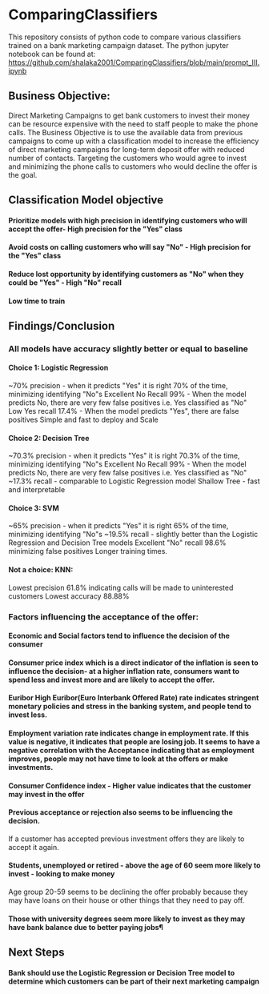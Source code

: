# ComparingClassifiers
This repository consists of python code to compare various classifiers trained on a bank marketing campaign dataset. The python jupyter notebook can be found at: https://github.com/shalaka2001/ComparingClassifiers/blob/main/prompt_III.ipynb

## Business Objective:
Direct Marketing Campaigns to get bank customers to invest their money can be resource expensive with the need to staff people to make the phone calls. The Business Objective is to use the available data from previous campaigns to come up with a classification model to increase the efficiency of direct marketing campaigns for long-term deposit offer with reduced number of contacts. Targeting the customers who would agree to invest and minimizing the phone calls to customers who would decline the offer is the goal.

## Classification Model objective
#### Prioritize models with high precision in identifying customers who will accept the offer- High precision for the "Yes" class
#### Avoid costs on calling customers who will say "No" - High precision for the "Yes" class
#### Reduce lost opportunity by identifying customers as "No" when they could be "Yes" - High "No" recall
#### Low time to train

## Findings/Conclusion
### All models have accuracy slightly better or equal to baseline
#### Choice 1: Logistic Regression
~70% precision - when it predicts "Yes" it is right 70% of the time, minimizing identifying "No"s Excellent No Recall 99% - When the model predicts No, there are very few false positives i.e. Yes classified as "No" Low Yes recall 17.4% - When the model predicts "Yes", there are false positives Simple and fast to deploy and Scale

#### Choice 2: Decision Tree
~70.3% precision - when it predicts "Yes" it is right 70.3% of the time, minimizing identifying "No"s Excellent No Recall 99% - When the model predicts No, there are very few false positives i.e. Yes classified as "No" ~17.3% recall - comparable to Logistic Regression model Shallow Tree - fast and interpretable

#### Choice 3: SVM
~65% precision - when it predicts "Yes" it is right 65% of the time, minimizing identifying "No"s ~19.5% recall - slightly better than the Logistic Regression and Decision Tree models Excellent "No" recall 98.6% minimizing false positives Longer training times.

#### Not a choice: KNN:
Lowest precision 61.8% indicating calls will be made to uninterested customers Lowest accuracy 88.88%

### Factors influencing the acceptance of the offer:
#### Economic and Social factors tend to influence the decision of the consumer

#### Consumer price index which is a direct indicator of the inflation is seen to influence the decision- at a higher inflation rate, consumers want to spend less and invest more and are likely to accept the offer.

#### Euribor High Euribor(Euro Interbank Offered Rate) rate indicates stringent monetary policies and stress in the banking system, and people tend to invest less.

#### Employment variation rate indicates change in employment rate. If this value is negative, it indicates that people are losing job. It seems to have a negative correlation with the Acceptance indicating that as employment improves, people may not have time to look at the offers or make investments.

#### Consumer Confidence index - Higher value indicates that the customer may invest in the offer

#### Previous acceptance or rejection also seems to be influencing the decision.
If a customer has accepted previous investment offers they are likely to accept it again.

#### Students, unemployed or retired - above the age of 60 seem more likely to invest - looking to make money
Age group 20-59 seems to be declining the offer probably because they may have loans on their house or other things that they need to pay off.

#### Those with university degrees seem more likely to invest as they may have bank balance due to better paying jobs¶

## Next Steps
#### Bank should use the Logistic Regression or Decision Tree model to determine which customers can be part of their next marketing campaign
